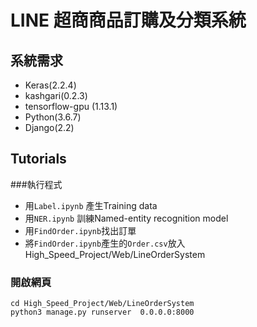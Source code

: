 # LINE 超商商品訂購及分類系統

## 系統需求
* Keras(2.2.4)
* kashgari(0.2.3)
* tensorflow-gpu (1.13.1)
* Python(3.6.7)
* Django(2.2)

## Tutorials

###執行程式

* 用`Label.ipynb` 產生Training data
* 用`NER.ipynb` 訓練Named-entity recognition model
* 用`FindOrder.ipynb`找出訂單
* 將`FindOrder.ipynb`產生的`Order.csv`放入High_Speed_Project/Web/LineOrderSystem

### 開啟網頁

```
cd High_Speed_Project/Web/LineOrderSystem
python3 manage.py runserver  0.0.0.0:8000
```

